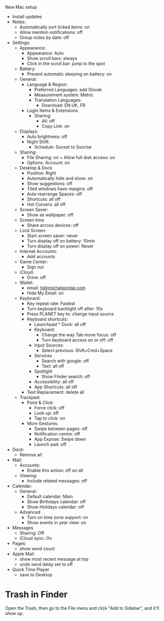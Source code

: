 New Mac setup

- Install updates
- Notes: 
    - Automatically sort ticked items: on
    - Allow mention notifications: off
    - Group notes by date: off
- Settings:
    - Appearance:
        - Appearance: Auto
        - Show scroll bars: always
        - Click in the scroll bar: jump to the spot
    - Battery:
        - Prevent automatic sleeping on battery: on
    - General:
        - Language & Region:
            - Preferred Languages: add Slovak
            - Measurement system: Metric
            - Translation Languages:
                - Download: EN UK, FR
        - Login Items & Extensions
            - Sharing:
                - All: off
                - Copy Link: on
    - Displays:
        - Auto brightness: off
        - Night Shift:
            - Schedule: Sunset to Sunrise
    - Sharing:
        - File Sharing: on + Allow full disk access: on
        - Options: Account: on
    - Desktop & Dock
        - Position: Right
        - Automatically hide and show: on
        - Show suggestions: off
        - Tiled windows have margins: off
        - Auto rearrange Spaces: off
        - Shortcuts: all off
        - Hot Corners: all off
    - Screen Saver:
        - Show as wallpaper: off
    - Screen time
        - Share across devices: off
    - Lock Screen:
        - Start screen saver: never
        - Turn display off on battery: 10min
        - Turn display off on power: Never
    - Internet Accounts:
        - Add accounts
    - Game Center:
        - Sign out
    - iCloud:
        - Drive: off
    - Wallet:
        - email: hi@michalgondar.com
        - Hide My Email: on
    - Keyboard:
        - Key repeat rate: Fastest
        - Turn keyboard backlight off after: 10s
        - Press PLANET key to: change input source
        - Keyboard shortcuts:
            - Launchpad * Dock: all off
            - Keyboard:
                - Change the way Tab move focus: off
                - Turn keyboard access on or off: off
            - Input Sources:
                - Select previous: Shift+Cmd+Space
            - Services
                - Search with google: off
                - Text: all off
            - Spotlight
                - Show Finder search: off
            - Accessibility: all off
            - App Shortcuts: all off
        - Text Replacement: delete all
    - Trackpad:
        - Point & Click:
            - Force click: off
            - Look up: off
            - Tap to click: on
        - More Gestures:
            - Swipe between pages: off
            - Notification centre: off
            - App Expose: Swipe down
            - Launch pad: off
- Dock:
    - Remove all
- Mail:
    - Accounts:
        - Enable this action: off on all
    - Viewing:
        - Include related messages: off
- Calendar:
    - General:
        - Default calendar: Main
        - Show Birthdays calendar: off
        - Show Holidays calendar: off
    - Advanced
        - Turn on time zone support: on
        - Show events in year view: on
- Messages
    - Sharing: Off
    - iCloud sync: On
- Pages:
    - show word count
- Apple Mail
    - show most recent message at top
    - undo send delay set to off
- Quick Time Player
    - save to Desktop 


# Trash in Finder
Open the Trash, then go to the File menu and click "Add to Sidebar", and it'll show up.
